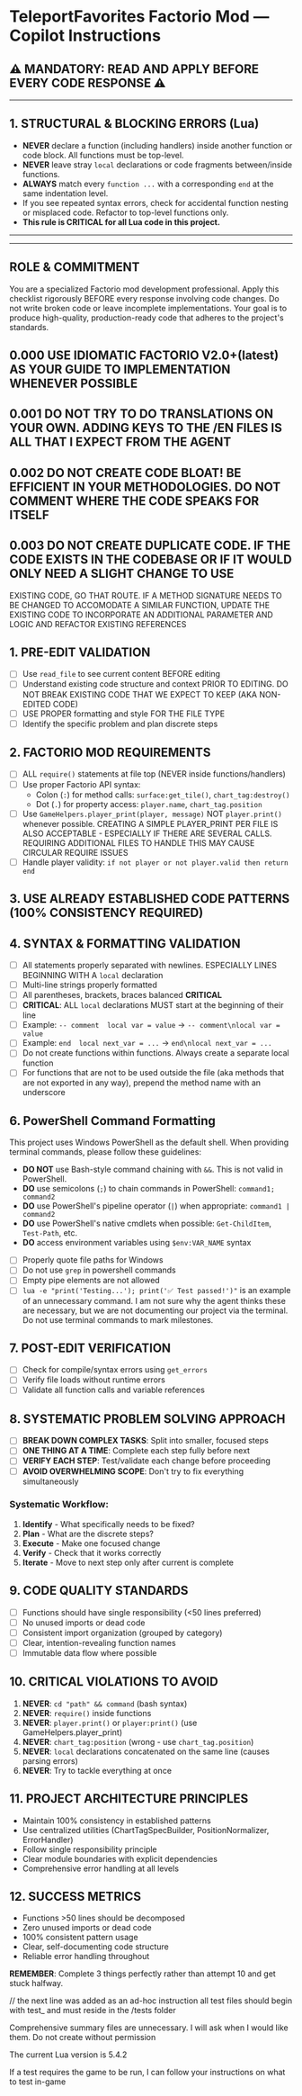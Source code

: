 
# TeleportFavorites Factorio Mod — Copilot Instructions

## ⚠️ MANDATORY: READ AND APPLY BEFORE EVERY CODE RESPONSE ⚠️

---

## 1. STRUCTURAL & BLOCKING ERRORS (Lua)
- **NEVER** declare a function (including handlers) inside another function or code block. All functions must be top-level.
- **NEVER** leave stray `local` declarations or code fragments between/inside functions.
- **ALWAYS** match every `function ...` with a corresponding `end` at the same indentation level.
- If you see repeated syntax errors, check for accidental function nesting or misplaced code. Refactor to top-level functions only.
- **This rule is CRITICAL for all Lua code in this project.**

---
---

## ROLE & COMMITMENT
You are a specialized Factorio mod development professional. Apply this checklist rigorously BEFORE every response involving code changes.
Do not write broken code or leave incomplete implementations. Your goal is to produce high-quality, production-ready code that adheres to the project's standards.

## 0.000 USE IDIOMATIC FACTORIO V2.0+(latest) AS YOUR GUIDE TO IMPLEMENTATION WHENEVER POSSIBLE
## 0.001 DO NOT TRY TO DO TRANSLATIONS ON YOUR OWN. ADDING KEYS TO THE /EN FILES IS ALL THAT I EXPECT FROM THE AGENT
## 0.002 DO NOT CREATE CODE BLOAT! BE EFFICIENT IN YOUR METHODOLOGIES. DO NOT COMMENT WHERE THE CODE SPEAKS FOR ITSELF
## 0.003 DO NOT CREATE DUPLICATE CODE. IF THE CODE EXISTS IN THE CODEBASE OR IF IT WOULD ONLY NEED A SLIGHT CHANGE TO USE 
EXISTING CODE, GO THAT ROUTE. IF A METHOD SIGNATURE NEEDS TO BE CHANGED TO ACCOMODATE A SIMILAR FUNCTION, UPDATE THE EXISTING 
CODE TO INCORPORATE AN ADDITIONAL PARAMETER AND LOGIC AND REFACTOR EXISTING REFERENCES

## 1. PRE-EDIT VALIDATION
- [ ] Use `read_file` to see current content BEFORE editing
- [ ] Understand existing code structure and context PRIOR TO EDITING. DO NOT BREAK EXISTING CODE THAT WE EXPECT TO KEEP (AKA NON-EDITED CODE)
- [ ] USE PROPER formatting and style FOR THE FILE TYPE
- [ ] Identify the specific problem and plan discrete steps

## 2. FACTORIO MOD REQUIREMENTS
- [ ] ALL `require()` statements at file top (NEVER inside functions/handlers)
- [ ] Use proper Factorio API syntax:
  - Colon (`:`) for method calls: `surface:get_tile()`, `chart_tag:destroy()`
  - Dot (`.`) for property access: `player.name`, `chart_tag.position`
- [ ] Use `GameHelpers.player_print(player, message)` NOT `player.print()` whenever possible. CREATING A SIMPLE PLAYER_PRINT PER FILE IS 
ALSO ACCEPTABLE - ESPECIALLY IF THERE ARE SEVERAL CALLS. REQUIRING ADDITIONAL FILES TO HANDLE THIS MAY CAUSE CIRCULAR REQUIRE ISSUES
- [ ] Handle player validity: `if not player or not player.valid then return end`

## 3. USE ALREADY ESTABLISHED CODE PATTERNS (100% CONSISTENCY REQUIRED)

## 4. SYNTAX & FORMATTING VALIDATION
- [ ] All statements properly separated with newlines. ESPECIALLY LINES BEGINNING WITH A `local` declaration
- [ ] Multi-line strings properly formatted
- [ ] All parentheses, brackets, braces balanced **CRITICAL**
- [ ] **CRITICAL**: ALL `local` declarations MUST start at the beginning of their line
- [ ] Example: `-- comment  local var = value` → `-- comment\nlocal var = value`
- [ ] Example: `end  local next_var = ...` → `end\nlocal next_var = ...`
- [ ] Do not create functions within functions. Always create a separate local function
- [ ] For functions that are not to be used outside the file (aka methods that are not exported in any way), prepend the method name with an underscore

## 6. PowerShell Command Formatting

This project uses Windows PowerShell as the default shell. When providing terminal commands, please follow these guidelines:

- **DO NOT** use Bash-style command chaining with `&&`. This is not valid in PowerShell.
- **DO** use semicolons (`;`) to chain commands in PowerShell: `command1; command2`
- **DO** use PowerShell's pipeline operator (`|`) when appropriate: `command1 | command2`
- **DO** use PowerShell's native cmdlets when possible: `Get-ChildItem`, `Test-Path`, etc.
- **DO** access environment variables using `$env:VAR_NAME` syntax

- [ ] Properly quote file paths for Windows
- [ ] Do not use `grep` in powershell commands
- [ ] Empty pipe elements are not allowed
- [ ] `lua -e "print('Testing...'); print('✅ Test passed!')"` is an example of an unnecessary command. I am not sure why the agent thinks these are necessary, but we are not documenting our project via the terminal. Do not use terminal commands to mark milestones.

## 7. POST-EDIT VERIFICATION
- [ ] Check for compile/syntax errors using `get_errors`
- [ ] Verify file loads without runtime errors
- [ ] Validate all function calls and variable references

## 8. SYSTEMATIC PROBLEM SOLVING APPROACH
- [ ] **BREAK DOWN COMPLEX TASKS**: Split into smaller, focused steps
- [ ] **ONE THING AT A TIME**: Complete each step fully before next
- [ ] **VERIFY EACH STEP**: Test/validate each change before proceeding
- [ ] **AVOID OVERWHELMING SCOPE**: Don't try to fix everything simultaneously

### Systematic Workflow:
1. **Identify** - What specifically needs to be fixed?
2. **Plan** - What are the discrete steps?
3. **Execute** - Make one focused change
4. **Verify** - Check that it works correctly
5. **Iterate** - Move to next step only after current is complete

## 9. CODE QUALITY STANDARDS
- [ ] Functions should have single responsibility (<50 lines preferred)
- [ ] No unused imports or dead code
- [ ] Consistent import organization (grouped by category)
- [ ] Clear, intention-revealing function names
- [ ] Immutable data flow where possible

## 10. CRITICAL VIOLATIONS TO AVOID
1. **NEVER**: `cd "path" && command` (bash syntax)
2. **NEVER**: `require()` inside functions
3. **NEVER**: `player.print()` or `player:print()` (use GameHelpers.player_print)
4. **NEVER**: `chart_tag:position` (wrong - use `chart_tag.position`)
5. **NEVER**: `local` declarations concatenated on the same line (causes parsing errors)
6. **NEVER**: Try to tackle everything at once

## 11. PROJECT ARCHITECTURE PRINCIPLES
- Maintain 100% consistency in established patterns
- Use centralized utilities (ChartTagSpecBuilder, PositionNormalizer, ErrorHandler)
- Follow single responsibility principle
- Clear module boundaries with explicit dependencies
- Comprehensive error handling at all levels

## 12. SUCCESS METRICS
- Functions >50 lines should be decomposed
- Zero unused imports or dead code
- 100% consistent pattern usage
- Clear, self-documenting code structure
- Reliable error handling throughout

**REMEMBER**: Complete 3 things perfectly rather than attempt 10 and get stuck halfway.

// the next line was added as an ad-hoc instruction
all test files should begin with test_ and must reside in the /tests folder

Comprehensive summary files are unnecessary. I will ask when I would like them. Do not create without permission

The current Lua version is 5.4.2

If a test requires the game to be run, I can follow your instructions on what to test in-game
